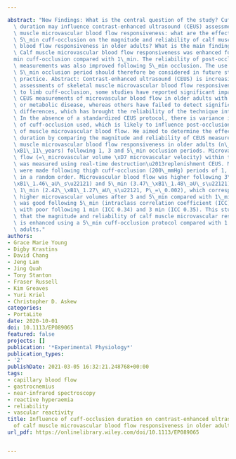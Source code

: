 ---
abstract: "New Findings: What is the central question of the study? Cuff-occlusion\
  \ duration may influence contrast-enhanced ultrasound (CEUS) assessments of skeletal\
  \ muscle microvascular blood flow responsiveness: what are the effects of 1, 3 and\
  \ 5\_min cuff-occlusion on the magnitude and reliability of calf muscle microvascular\
  \ blood flow responsiveness in older adults? What is the main finding and its importance?\
  \ Calf muscle microvascular blood flow responsiveness was enhanced following 5\_\
  min cuff-occlusion compared with 1\_min. The reliability of post-occlusion CEUS\
  \ measurements was also improved following 5\_min occlusion. The use of a standardized\
  \ 5\_min occlusion period should therefore be considered in future studies and clinical\
  \ practice. Abstract: Contrast-enhanced ultrasound (CEUS) is increasingly used in\
  \ assessments of skeletal muscle microvascular blood flow responsiveness. In response\
  \ to limb cuff-occlusion, some studies have reported significant impairments in\
  \ CEUS measurements of microvascular blood flow in older adults with cardiovascular\
  \ or metabolic disease, whereas others have failed to detect significant between-group\
  \ differences, which has brought the reliability of the technique into question.\
  \ In the absence of a standardized CEUS protocol, there is variance in the duration\
  \ of cuff-occlusion used, which is likely to influence post-occlusion measurements\
  \ of muscle microvascular blood flow. We aimed to determine the effect of cuff-occlusion\
  \ duration by comparing the magnitude and reliability of CEUS measurements of calf\
  \ muscle microvascular blood flow responsiveness in older adults (n\_=\_15, 67\_\
  \xB1\_11\_years) following 1, 3 and 5\_min occlusion periods. Microvascular blood\
  \ flow (=\_microvascular volume \xD7 microvascular velocity) within the calf muscle\
  \ was measured using real-time destruction\u2013replenishment CEUS. Measurements\
  \ were made following thigh cuff-occlusion (200\_mmHg) periods of 1, 3 and 5\_min\
  \ in a random order. Microvascular blood flow was higher following 3\_min (3.71\_\
  \xB1\_1.46\_aU\_s\u22121) and 5\_min (3.47\_\xB1\_1.48\_aU\_s\u22121) compared with\
  \ 1\_min (2.42\_\xB1\_1.27\_aU\_s\u22121, P\_=\_0.002), which corresponded with\
  \ higher microvascular volumes after 3 and 5\_min compared with 1\_min. Reliability\
  \ was good following 5\_min (intraclass correlation coefficient (ICC) 0.49) compared\
  \ with poor following 1 min (ICC 0.34) and 3 min (ICC 0.35). This study demonstrates\
  \ that the magnitude and reliability of calf muscle microvascular responsiveness\
  \ is enhanced using a 5\_min cuff-occlusion protocol compared with 1 min in older\
  \ adults."
authors:
- Grace Marie Young
- Digby Krastins
- David Chang
- Jeng Lam
- Jing Quah
- Tony Stanton
- Fraser Russell
- Kim Greaves
- Yuri Kriel
- Christopher D. Askew
categories:
- PortaLite
date: 2020-10-01
doi: 10.1113/EP089065
featured: false
projects: []
publication: '*Experimental Physiology*'
publication_types:
- '2'
publishDate: 2021-03-05 16:32:21.248768+00:00
tags:
- capillary blood flow
- gastrocnemius
- near-infrared spectroscopy
- reactive hyperaemia
- reliability
- vascular reactivity
title: Influence of cuff-occlusion duration on contrast-enhanced ultrasound assessments
  of calf muscle microvascular blood flow responsiveness in older adults
url_pdf: https://onlinelibrary.wiley.com/doi/10.1113/EP089065

---
